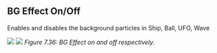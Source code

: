 ## BG Effect On/Off
Enables and disables the background particles in Ship, Ball, UFO, Wave

![](https://guia.editorgd.xyz/assets/img/figures/128.png)
![](https://guia.editorgd.xyz/assets/img/figures/129.png)
*Figure 7.36: BG Effect on and off respectively.*<br>